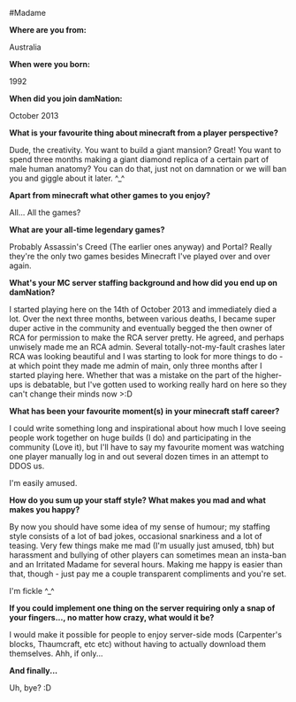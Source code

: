 ---
---
#Madame

**Where are you from:**

Australia


**When were you born:**

1992


**When did you join damNation:**

October 2013


**What is your favourite thing about minecraft from a player perspective?**

Dude, the creativity. You want to build a giant mansion? Great! You want to spend three months making a giant diamond replica of a certain part of male human anatomy? You can do that, just not on damnation or we will ban you and giggle about it later. ^_^


**Apart from minecraft what other games to you enjoy?**

All... All the games?


**What are your all-time legendary games?**

Probably Assassin's Creed (The earlier ones anyway) and Portal? Really they're the only two games besides Minecraft I've played over and over again.


**What's your MC server staffing background and how did you end up on damNation?**

I started playing here on the 14th of October 2013 and immediately died a lot. Over the next three months, between various deaths, I became super duper active in the community and eventually begged the then owner of RCA for permission to make the RCA server pretty. He agreed, and perhaps unwisely made me an RCA admin. Several totally-not-my-fault crashes later RCA was looking beautiful and I was starting to look for more things to do - at which point they made me admin of main, only three months after I started playing here. Whether that was a mistake on the part of the higher-ups is debatable, but I've gotten used to working really hard on here so they can't change their minds now >:D


**What has been your favourite moment(s) in your minecraft staff career?**

I could write something long and inspirational about how much I love seeing people work together on huge builds (I do) and participating in the community (Love it), but I'll have to say my favourite moment was watching one player manually log in and out several dozen times in an attempt to DDOS us.

I'm easily amused.


**How do you sum up your staff style? What makes you mad and what makes you happy?**

By now you should have some idea of my sense of humour; my staffing style consists of a lot of bad jokes, occasional snarkiness and a lot of teasing. Very few things make me mad (I'm usually just amused, tbh) but harassment and bullying of other players can sometimes mean an insta-ban and an Irritated Madame for several hours. Making me happy is easier than that, though - just pay me a couple transparent compliments and you're set.

I'm fickle ^_^


**If you could implement one thing on the server requiring only a snap of your fingers..., no matter how crazy, what would it be?**

I would make it possible for people to enjoy server-side mods (Carpenter's blocks, Thaumcraft, etc etc) without having to actually download them themselves. Ahh, if only...


**And finally...**

Uh, bye? :D

